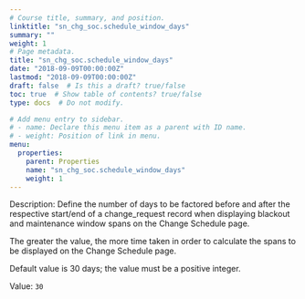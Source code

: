 ```yaml
---
# Course title, summary, and position.
linktitle: "sn_chg_soc.schedule_window_days"
summary: ""
weight: 1
# Page metadata.
title: "sn_chg_soc.schedule_window_days"
date: "2018-09-09T00:00:00Z"
lastmod: "2018-09-09T00:00:00Z"
draft: false  # Is this a draft? true/false
toc: true  # Show table of contents? true/false
type: docs  # Do not modify.

# Add menu entry to sidebar.
# - name: Declare this menu item as a parent with ID name.
# - weight: Position of link in menu.
menu:
  properties:
    parent: Properties
    name: "sn_chg_soc.schedule_window_days"
    weight: 1
---
```


Description: Define the number of days to be factored before and after the respective start/end of a change_request record when displaying blackout and maintenance window spans on the Change Schedule page.

The greater the value, the more time taken in order to calculate the spans to be displayed on the Change Schedule page.

Default value is 30 days; the value must be a positive integer.


Value: `30`